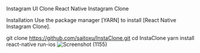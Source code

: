 Instagram UI Clone
React Native Instagram Clone

Installation
Use the package manager [YARN] to install [React Native Instagram Clone].

 git clone https://github.com/saitoxu/InstaClone.git
 cd InstaClone
 yarn install
 react-native run-ios
 ![Screenshot (1155)](https://github.com/user-attachments/assets/ed0914af-6bc9-4c58-8a65-26d64b11dfc4)
